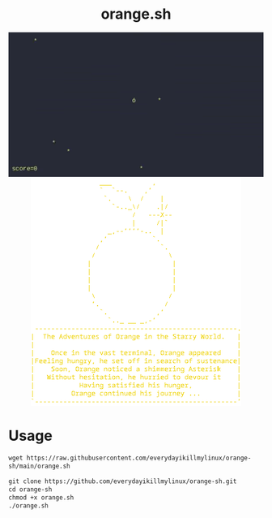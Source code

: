 <div align = center>
<h1>orange.sh</h1>
<img src="orange.gif">
<br>
<img src="orange.png">
</div>

# Usage

```
wget https://raw.githubusercontent.com/everydayikillmylinux/orange-sh/main/orange.sh
```

```
git clone https://github.com/everydayikillmylinux/orange-sh.git
cd orange-sh
chmod +x orange.sh
./orange.sh
```

